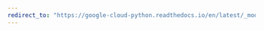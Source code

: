 ```yaml
---
redirect_to: "https://google-cloud-python.readthedocs.io/en/latest/_modules/google/cloud/vision_v1p2beta1/proto/web_detection_pb2.html"
---
```

